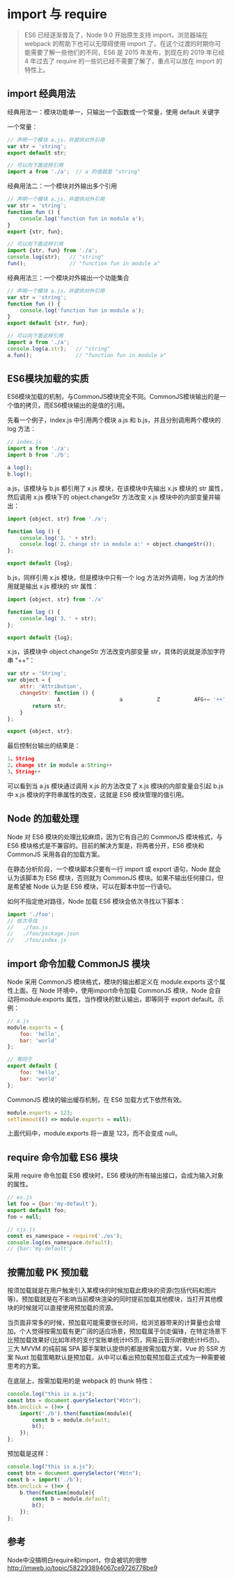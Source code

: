 # import 与 require

> ES6 已经逐渐普及了，Node 9.0 开始原生支持 import，浏览器端在 webpack 的帮助下也可以无障碍使用 import 了。在这个过渡的时期你可能需要了解一些他们的不同，ES6 是 2015 年发布，到现在的 2019 年已经 4 年过去了 require 的一些坑已经不需要了解了，重点可以放在 import 的特性上。

## import 经典用法

经典用法一：模块功能单一，只输出一个函数或一个常量，使用 default 关键字

一个常量：

```js
// 声明一个模块 a.js，并提供对外引用
var str = 'string';
export default str;

// 可以向下面这样引用
import a from './a';  // a 的值就是 "string"
```

经典用法二：一个模块对外输出多个引用

```js
// 声明一个模块 a.js，并提供对外引用
var str = 'string';
function fun () {
    console.log('function fun in module a');
}
export {str, fun};

// 可以向下面这样引用
import {str, fun} from './a';
console.log(str);   // "string"
fun();              // "function fun in module a"
```

经典用法三：一个模块对外输出一个功能集合


```js
// 声明一个模块 a.js，并提供对外引用
var str = 'string';
function fun () {
    console.log('function fun in module a');
}
export default {str, fun};

// 可以向下面这样引用
import a from './a';
console.log(a.str);   // "string"
a.fun();              // "function fun in module a"
```

## ES6模块加载的实质

ES6模块加载的机制，与CommonJS模块完全不同。CommonJS模块输出的是一个值的拷贝，而ES6模块输出的是值的引用。

先看一个例子，index.js 中引用两个模块 a.js 和 b.js，并且分别调用两个模块的 log 方法：

```js
// index.js
import a from './a';
import b from './b';

a.log();
b.log();
```

a.js，该模块与 b.js 都引用了 x.js 模块，在该模块中先输出 x.js 模块的 str 属性，然后调用 x.js 模块下的 object.changeStr 方法改变 x.js 模块中的内部变量并输出：

```js
import {object, str} from './x';

function log () {
    console.log('1、' + str);
    console.log('2、change str in module a:' + object.changeStr());
};

export default {log};
```

b.js，同样引用 x.js 模块，但是模块中只有一个 log 方法对外调用，log 方法的作用就是输出 x.js 模块的 str 属性：

```js
import {object, str} from './x'

function log () {
    console.log('3、' + str);
};

export default {log};
```

x.js，该模块中 object.changeStr 方法改变内部变量 str，具体的说就是添加字符串 "++"： 

```js
var str = 'String';
var object = {
    attr: 'Attribution',
    changeStr: function () {
                A                   a           Z           AFG+= '++';
        return str;
    }
};

export {object, str};
```

最后控制台输出的结果是：

```js
1、String
2、change str in module a:String++
3、String++
```

可以看到当 a.js 模块通过调用 x.js 的方法改变了 x.js 模块的内部变量会引起 b.js 中 x.js 模块的字符串属性的改变，这就是 ES6 模块管理的值引用。

## Node 的加载处理

Node 对 ES6 模块的处理比较麻烦，因为它有自己的 CommonJS 模块格式，与 ES6 模块格式是不兼容的。目前的解决方案是，将两者分开，ES6 模块和 CommonJS 采用各自的加载方案。
 
在静态分析阶段，一个模块脚本只要有一行 import 或 export 语句，Node 就会认为该脚本为 ES6 模块，否则就为 CommonJS 模块。如果不输出任何接口，但是希望被 Node 认为是 ES6 模块，可以在脚本中加一行语句。

如何不指定绝对路径，Node 加载 ES6 模块会依次寻找以下脚本：

```js
import './foo';
// 依次寻找
//   ./foo.js
//   ./foo/package.json
//   ./foo/index.js
```
## import 命令加载 CommonJS 模块

Node 采用 CommonJS 模块格式，模块的输出都定义在 module.exports 这个属性上面。在 Node 环境中，使用import命令加载 CommonJS 模块，Node 会自动将module.exports 属性，当作模块的默认输出，即等同于 export default。示例：

```js
// a.js
module.exports = {
    foo: 'hello',
    bar: 'world'
};

// 等同于
export default {
    foo: 'hello',
    bar: 'world'
};
```

CommonJS 模块的输出缓存机制，在 ES6 加载方式下依然有效。

```js
module.exports = 123;
setTimeout(() => module.exports = null);
```

上面代码中，module.exports 将一直是 123，而不会变成 null。

## require 命令加载 ES6 模块

采用 require 命令加载 ES6 模块时，ES6 模块的所有输出接口，会成为输入对象的属性。

```js
// es.js
let foo = {bar:'my-default'};
export default foo;
foo = null;

// cjs.js
const es_namespace = require('./es');
console.log(es_namespace.default);
// {bar:'my-default'}
```

## 按需加载 PK 预加载

按须加载就是在用户触发引入某模块的时候加载此模块的资源(包括代码和图片等)，预加载就是在不影响当前模块渲染的同时提前加载其他模块，当打开其他模块的时候就可以直接使用预加载的资源。

当页面非常多的时候，预加载可能需要很长时间，给浏览器带来的计算量也会增加。个人觉得按需加载有更广阔的适应场景，预加载属于剑走偏锋，在特定场景下比预加载效果好(比如年终的支付宝账单统计H5页，网易云音乐听歌统计H5页)。三大 MVVM 的纯前端 SPA 脚手架默认提供的都是按需加载方案，Vue 的 SSR 方案 Nuxt 加载策略默认是预加载，从中可以看出预加载预加载正式成为一种需要被思考的方案。

在底层上，按需加载用的是 webpack 的 thunk 特性：

```js
console.log("this is a.js");
const btn = document.querySelector("#btn");
btn.onclick = ()=> {
    import('./b').then(function(module){
        const b = module.default;
        b();
    });
};
```

预加载是这样：

```js
console.log("this is a.js");
const btn = document.querySelector("#btn");
const b = import('./b');
btn.onclick = ()=> {
    b.then(function(module){
        const b = module.default;
        b();
    });
};
```

## 参考

Node中没搞明白require和import，你会被坑的很惨
http://imweb.io/topic/582293894067ce9726778be9
